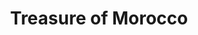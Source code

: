 ---
title: "Treasure of Morocco"
url: /saint-petersburg/treasure-of-morocco/
shop: interior decoration
---